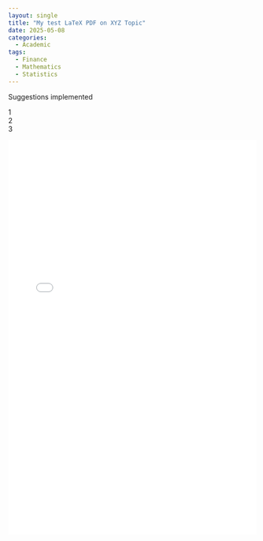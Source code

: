 ```yaml
---
layout: single
title: "My test LaTeX PDF on XYZ Topic"
date: 2025-05-08
categories:
  - Academic
tags:
  - Finance
  - Mathematics
  - Statistics
---
```

<p>Suggestions implemented</p><p>1<br>2<br>3</p>
<iframe src="/vijay-adithya-c/assets/pdf/upload_trial.pdf" width="100%" height="800px" style="border: none;"></iframe>
